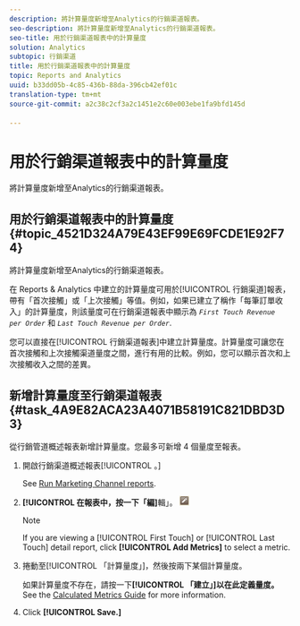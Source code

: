 ```yaml
---
description: 將計算量度新增至Analytics的行銷渠道報表。
seo-description: 將計算量度新增至Analytics的行銷渠道報表。
seo-title: 用於行銷渠道報表中的計算量度
solution: Analytics
subtopic: 行銷渠道
title: 用於行銷渠道報表中的計算量度
topic: Reports and Analytics
uuid: b33dd05b-4c85-436b-88da-396cb42ef01c
translation-type: tm+mt
source-git-commit: a2c38c2cf3a2c1451e2c60e003ebe1fa9bfd145d

---
```



# 用於行銷渠道報表中的計算量度

將計算量度新增至Analytics的行銷渠道報表。

## 用於行銷渠道報表中的計算量度 {#topic_4521D324A79E43EF99E69FCDE1E92F74}

將計算量度新增至Analytics的行銷渠道報表。

在 Reports &amp; Analytics 中建立的計算量度可用於[!UICONTROL 行銷渠道]報表，帶有「首次接觸」或「上次接觸」等值。例如，如果已建立了稱作「每筆訂單收入」的計算量度，則該量度可在行銷渠道報表中顯示為 *`First Touch Revenue per Order`* 和 *`Last Touch Revenue per Order`*.

您可以直接在[!UICONTROL 行銷渠道報表]中建立計算量度。計算量度可讓您在首次接觸和上次接觸渠道量度之間，進行有用的比較。例如，您可以顯示首次和上次接觸收入之間的差異。

## 新增計算量度至行銷渠道報表 {#task_4A9E82ACA23A4071B58191C821DBD3D3}

從行銷管道概述報表新增計算量度。您最多可新增 4 個量度至報表。

1. 開啟行銷渠道概述報表[!UICONTROL 。]

   See [Run Marketing Channel reports](../../components/c-marketing-channels/t-reports-sc.md#task_AED9E5814809432AB00955CC54F80C84).

1. **[!UICONTROL 在報表中，按一下「編]**&#x200B;輯」。 ![](assets/metric_edit_icon.png)

   >[!NOTE]
   >
   >If you are viewing a [!UICONTROL First Touch] or [!UICONTROL Last Touch] detail report, click **[!UICONTROL Add Metrics]** to select a metric.

1. 捲動至[!UICONTROL 「計算量度」]，然後按兩下某個計算量度。

   如果計算量度不存在，請按一下&#x200B;**[!UICONTROL 「建立」]以在此定義量度。** See the [Calculated Metrics Guide](https://marketing.adobe.com/resources/help/en_US/analytics/calcmetrics/) for more information.
1. Click **[!UICONTROL Save.]**
